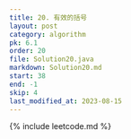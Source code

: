 ```yaml
---
title: 20. 有效的括号
layout: post
category: algorithm
pk: 6.1
order: 20
file: Solution20.java
markdown: Solution20.md
start: 38
end: -1
skip: 4
last_modified_at: 2023-08-15
---
```


{% include leetcode.md %}